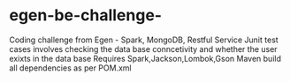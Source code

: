# egen-be-challenge-
Coding challenge from Egen -  Spark, MongoDB, Restful Service
Junit test cases involves checking the data base conncetivity and whether the user exixts in the data base
Requires Spark,Jackson,Lombok,Gson
Maven build all dependencies as per POM.xml
